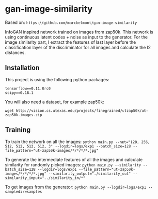 # gan-image-similarity
Based on:
` https://github.com/marcbelmont/gan-image-similarity `

InfoGAN inspired network trained on images from zap50k. This network is using continuous latent codes + noise as input to the generator.
For the image similarity part, I extract the features of last layer before the classification layer of the discriminator for all images and calculate the l2 distances. 

## Installation

This project is using the following python packages:
```
tensorflow==0.11.0rc0
scipy==0.18.1
```

You will also need a dataset, for example zap50k:

`wget http://vision.cs.utexas.edu/projects/finegrained/utzap50k/ut-zap50k-images.zip`


## Training

To train the network on all the images: 
`python main.py --net="128, 256, 512, 512, 512, 512, 3" --logdir=logs/exp1 --batch_size=128 --file_pattern="ut-zap50k-images/*/*/*/*.jpg"`

To generate the intermediate features of all the images and calculate similarity for randomly picked images:
`python main.py --similarity --batch_size=128 --logdir=logs/exp1 --file_pattern="ut-zap50k-images/*/*/*/*.jpg" --similarity_output="./similarity_out" --similarity_input="../similarity_in/*" `

To get images from the generator:
`python main.py --logdir=logs/exp1 --sampledir=samples`

